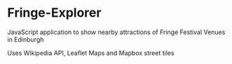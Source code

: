 # Fringe-Explorer
JavaScript application to show nearby attractions of Fringe Festival Venues in Edinburgh


Uses Wikipedia API, Leaflet Maps and Mapbox street tiles

